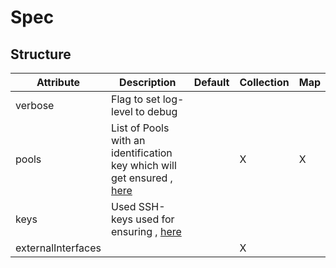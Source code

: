 # Spec 
 

## Structure 
 

| Attribute          | Description                                                                                  | Default | Collection | Map  |
| ------------------ | -------------------------------------------------------------------------------------------- | ------- | ---------- | ---  |
| verbose            | Flag to set log-level to debug                                                               |         |            |      |
| pools              | List of Pools with an identification key which will get ensured , [here](Machine/Machine.md) |         | X          | X    |
| keys               | Used SSH-keys used for ensuring , [here](Keys/Keys.md)                                       |         |            |      |
| externalInterfaces |                                                                                              |         | X          |      |